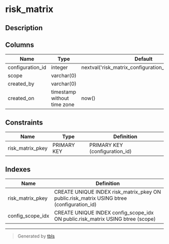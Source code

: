 # risk_matrix

## Description

## Columns

| Name             | Type                        | Default                                               | Nullable | Children                                    | Parents | Comment |
| ---------------- | --------------------------- | ----------------------------------------------------- | -------- | ------------------------------------------- | ------- | ------- |
| configuration_id | integer                     | nextval('risk_matrix_configuration_id_seq'::regclass) | false    | [risk_matrix_config](risk_matrix_config.md) |         |         |
| scope            | varchar(0)                  |                                                       | false    |                                             |         |         |
| created_by       | varchar(0)                  |                                                       | false    |                                             |         |         |
| created_on       | timestamp without time zone | now()                                                 | false    |                                             |         |         |

## Constraints

| Name             | Type        | Definition                     |
| ---------------- | ----------- | ------------------------------ |
| risk_matrix_pkey | PRIMARY KEY | PRIMARY KEY (configuration_id) |

## Indexes

| Name             | Definition                                                                                |
| ---------------- | ----------------------------------------------------------------------------------------- |
| risk_matrix_pkey | CREATE UNIQUE INDEX risk_matrix_pkey ON public.risk_matrix USING btree (configuration_id) |
| config_scope_idx | CREATE UNIQUE INDEX config_scope_idx ON public.risk_matrix USING btree (scope)            |

---

> Generated by [tbls](https://github.com/k1LoW/tbls)
